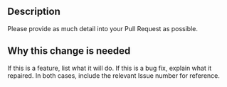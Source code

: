 ## Description

Please provide as much detail into your Pull Request as possible.

## Why this change is needed

If this is a feature, list what it will do. If this is a bug fix, explain what it repaired. In both cases, include the relevant Issue number for reference.
